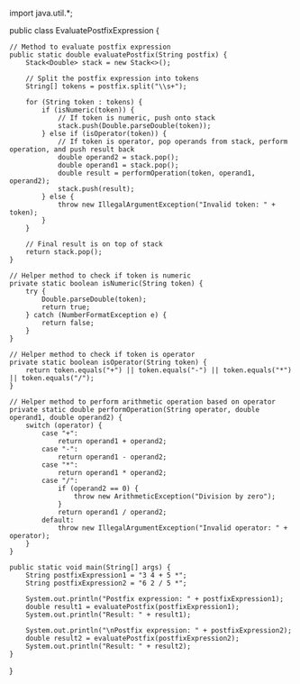 import java.util.*;

public class EvaluatePostfixExpression {

    // Method to evaluate postfix expression
    public static double evaluatePostfix(String postfix) {
        Stack<Double> stack = new Stack<>();

        // Split the postfix expression into tokens
        String[] tokens = postfix.split("\\s+");

        for (String token : tokens) {
            if (isNumeric(token)) {
                // If token is numeric, push onto stack
                stack.push(Double.parseDouble(token));
            } else if (isOperator(token)) {
                // If token is operator, pop operands from stack, perform operation, and push result back
                double operand2 = stack.pop();
                double operand1 = stack.pop();
                double result = performOperation(token, operand1, operand2);
                stack.push(result);
            } else {
                throw new IllegalArgumentException("Invalid token: " + token);
            }
        }

        // Final result is on top of stack
        return stack.pop();
    }

    // Helper method to check if token is numeric
    private static boolean isNumeric(String token) {
        try {
            Double.parseDouble(token);
            return true;
        } catch (NumberFormatException e) {
            return false;
        }
    }

    // Helper method to check if token is operator
    private static boolean isOperator(String token) {
        return token.equals("+") || token.equals("-") || token.equals("*") || token.equals("/");
    }

    // Helper method to perform arithmetic operation based on operator
    private static double performOperation(String operator, double operand1, double operand2) {
        switch (operator) {
            case "+":
                return operand1 + operand2;
            case "-":
                return operand1 - operand2;
            case "*":
                return operand1 * operand2;
            case "/":
                if (operand2 == 0) {
                    throw new ArithmeticException("Division by zero");
                }
                return operand1 / operand2;
            default:
                throw new IllegalArgumentException("Invalid operator: " + operator);
        }
    }

    public static void main(String[] args) {
        String postfixExpression1 = "3 4 + 5 *";
        String postfixExpression2 = "6 2 / 5 *";

        System.out.println("Postfix expression: " + postfixExpression1);
        double result1 = evaluatePostfix(postfixExpression1);
        System.out.println("Result: " + result1);

        System.out.println("\nPostfix expression: " + postfixExpression2);
        double result2 = evaluatePostfix(postfixExpression2);
        System.out.println("Result: " + result2);
    }
}
